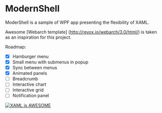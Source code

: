 # ModernShell
ModerShell is a sample of WPF app presenting the flexibility of XAML.

Awesome [Webarch template] (http://revox.io/webarch/3.0/html/) is taken as an inspiration for this project.

Roadmap:
- [x] Hamburger menu
- [x] Small menu with submenus in popup
- [x] Sync between menus
- [x] Animated panels
- [ ] Breadcrumb
- [ ] Interactive chart
- [ ] Interactive grid
- [ ] Notification panel

[![XAML is AWESOME](http://img.youtube.com/vi/J5mQRVTVjDw/0.jpg)](https://www.youtube.com/watch?v=J5mQRVTVjDw "XAML is AWESOME")

